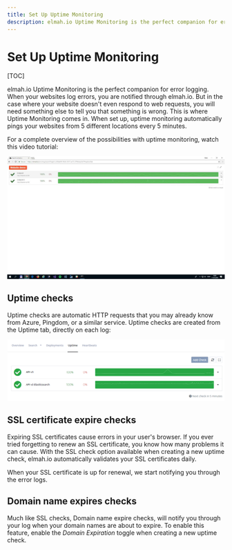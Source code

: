 ```yaml
---
title: Set Up Uptime Monitoring
description: elmah.io Uptime Monitoring is the perfect companion for error logging. Learn about how to configure multi-region uptime checks in elmah.io.
---
```


# Set Up Uptime Monitoring

[TOC]

elmah.io Uptime Monitoring is the perfect companion for error logging. When your websites log errors, you are notified through elmah.io. But in the case where your website doesn't even respond to web requests, you will need something else to tell you that something is wrong. This is where Uptime Monitoring comes in. When set up, uptime monitoring automatically pings your websites from 5 different locations every 5 minutes.

For a complete overview of the possibilities with uptime monitoring, watch this video tutorial:

<a class="video-box" data-fancybox="" href="https://www.youtube.com/watch?v=EZ9iNfB9Blw&amp;autoplay=1&amp;rel=0" title="uptime-monitoring">
  <img class="no-lightbox" src="../images/tour/uptime-monitoring.jpg" alt="uptime-monitoring" />
  <i class="fad fa-play-circle"></i>
</a>

## Uptime checks

Uptime checks are automatic HTTP requests that you may already know from Azure, Pingdom, or a similar service. Uptime checks are created from the Uptime tab, directly on each log:

![Uptime checks](images/uptime_check_with_error.png)

## SSL certificate expire checks

Expiring SSL certificates cause errors in your user's browser. If you ever tried forgetting to renew an SSL certificate, you know how many problems it can cause. With the SSL check option available when creating a new uptime check, elmah.io automatically validates your SSL certificates daily.

When your SSL certificate is up for renewal, we start notifying you through the error logs.

## Domain name expires checks

Much like SSL checks, Domain name expire checks, will notify you through your log when your domain names are about to expire. To enable this feature, enable the *Domain Expiration* toggle when creating a new uptime check.
